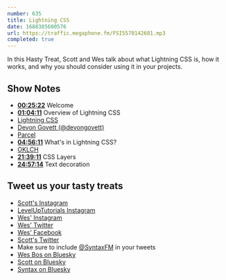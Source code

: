 ```yaml
---
number: 635
title: Lightning CSS
date: 1688385600576
url: https://traffic.megaphone.fm/FSI5570142681.mp3
completed: true
---
```


In this Hasty Treat, Scott and Wes talk about what Lightning CSS is, how it works, and why you should consider using it in your projects.

## Show Notes

* **[00:25:22](#t=00:25:22)** Welcome
* **[01:04:11](#t=01:04:11)** Overview of Lightning CSS
* [Lightning CSS](https://lightningcss.dev/)
* [Devon Govett (@devongovett)](https://twitter.com/devongovett)
* [Parcel](https://parceljs.org/)
* **[04:56:11](#t=04:56:11)** What's in Lightning CSS?
* [OKLCH](https://oklch.com/)
* **[21:39:11](#t=21:39:11)** CSS Layers
* **[24:57:14](#t=24:57:14)** Text decoration

## Tweet us your tasty treats

* [Scott's Instagram](https://www.instagram.com/stolinski/)
* [LevelUpTutorials Instagram](https://www.instagram.com/LevelUpTutorials/)
* [Wes' Instagram](https://www.instagram.com/wesbos/)
* [Wes' Twitter](https://twitter.com/wesbos)
* [Wes' Facebook](https://www.facebook.com/wesbos.developer)
* [Scott's Twitter](https://twitter.com/stolinski)
* Make sure to include [@SyntaxFM](https://twitter.com/SyntaxFM) in your tweets
* [Wes Bos on Bluesky](https://bsky.app/profile/wesbos.com)
* [Scott on Bluesky](https://bsky.app/profile/tolin.ski)
* [Syntax on Bluesky](https://bsky.app/profile/syntax.fm)
